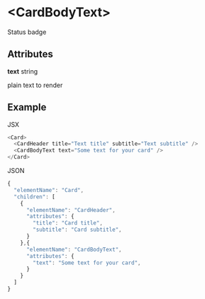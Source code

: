 # &lt;CardBodyText&gt;

Status badge

## Attributes

**text** string

plain text to render

## Example

JSX
```js
<Card>
  <CardHeader title="Text title" subtitle="Text subtitle" />
  <CardBodyText text="Some text for your card" />
</Card>
```

JSON
```js
{
  "elementName": "Card",
  "children": [
    {
      "elementName": "CardHeader",
      "attributes": {
        "title": "Card title",
        "subtitle": "Card subtitle",
      }
    },{
      "elementName": "CardBodyText",
      "attributes": {
        "text": "Some text for your card",
      }
    }
  ]
}
```
